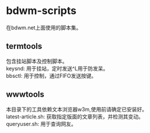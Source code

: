 bdwm-scripts
============
在bdwm.net上面使用的脚本集。      

termtools
---------
包含挂站脚本及控制脚本。      
keysnd: 用于挂站，定时发送^L用于防发呆。      
bbsctl: 用于控制，通过FIFO发送按键。      

wwwtools
--------
本目录下的工具依赖文本浏览器w3m,使用前请确定已安装好。      
latest-article.sh: 获取指定版面的文章列表，并检测其变动。      
queryuser.sh: 用于查询网友。      

